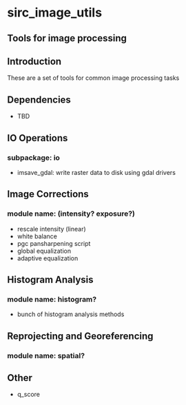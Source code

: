# sirc_image_utils
## Tools for image processing

## Introduction

These are a set of tools for common image processing tasks

## Dependencies

* TBD

## IO Operations
### subpackage: io
* imsave_gdal: write raster data to disk using gdal drivers


## Image Corrections 
### module name: (intensity? exposure?)
* rescale intensity (linear)
* white balance
* pgc pansharpening script
* global equalization
* adaptive equalization


## Histogram Analysis
### module name: histogram?

* bunch of histogram analysis methods

## Reprojecting and Georeferencing
### module name: spatial? 

## Other

* q_score